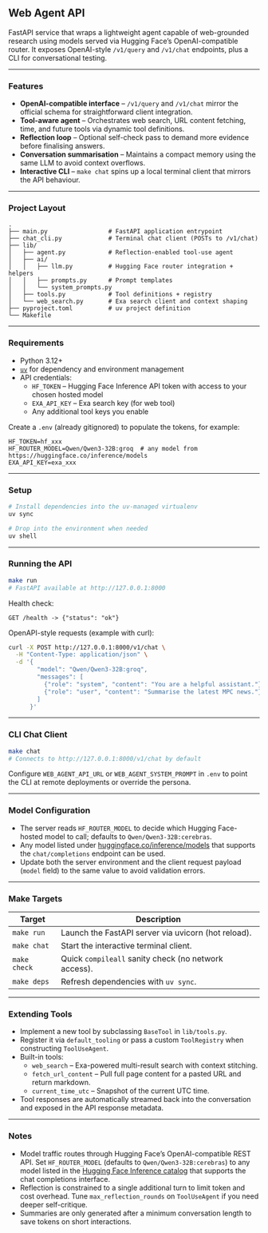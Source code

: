 ## Web Agent API

FastAPI service that wraps a lightweight agent capable of web-grounded research using models served via Hugging Face’s OpenAI-compatible router. It exposes OpenAI-style `/v1/query` and `/v1/chat` endpoints, plus a CLI for conversational testing.

---

### Features

- **OpenAI-compatible interface** – `/v1/query` and `/v1/chat` mirror the official schema for straightforward client integration.
- **Tool-aware agent** – Orchestrates web search, URL content fetching, time, and future tools via dynamic tool definitions.
- **Reflection loop** – Optional self-check pass to demand more evidence before finalising answers.
- **Conversation summarisation** – Maintains a compact memory using the same LLM to avoid context overflows.
- **Interactive CLI** – `make chat` spins up a local terminal client that mirrors the API behaviour.

---

### Project Layout

```
.
├── main.py                 # FastAPI application entrypoint
├── chat_cli.py             # Terminal chat client (POSTs to /v1/chat)
├── lib/
│   ├── agent.py            # Reflection-enabled tool-use agent
│   ├── ai/
│   │   ├── llm.py          # Hugging Face router integration + helpers
│   │   ├── prompts.py      # Prompt templates
│   │   └── system_prompts.py
│   ├── tools.py            # Tool definitions + registry
│   └── web_search.py       # Exa search client and context shaping
├── pyproject.toml          # uv project definition
└── Makefile
```

---

### Requirements

- Python 3.12+
- [`uv`](https://github.com/astral-sh/uv) for dependency and environment management
- API credentials:
  - `HF_TOKEN` – Hugging Face Inference API token with access to your chosen hosted model
  - `EXA_API_KEY` – Exa search key (for web tool)
  - Any additional tool keys you enable

Create a `.env` (already gitignored) to populate the tokens, for example:

```
HF_TOKEN=hf_xxx
HF_ROUTER_MODEL=Qwen/Qwen3-32B:groq  # any model from https://huggingface.co/inference/models
EXA_API_KEY=exa_xxx
```

---

### Setup

```bash
# Install dependencies into the uv-managed virtualenv
uv sync

# Drop into the environment when needed
uv shell
```

---

### Running the API

```bash
make run
# FastAPI available at http://127.0.0.1:8000
```

Health check:

```
GET /health -> {"status": "ok"}
```

OpenAPI-style requests (example with curl):

```bash
curl -X POST http://127.0.0.1:8000/v1/chat \
  -H "Content-Type: application/json" \
  -d '{
        "model": "Qwen/Qwen3-32B:groq",
        "messages": [
          {"role": "system", "content": "You are a helpful assistant."},
          {"role": "user", "content": "Summarise the latest MPC news."}
        ]
      }'
```

---

### CLI Chat Client

```bash
make chat
# Connects to http://127.0.0.1:8000/v1/chat by default
```

Configure `WEB_AGENT_API_URL` or `WEB_AGENT_SYSTEM_PROMPT` in `.env` to point the CLI at remote deployments or override the persona.

---

### Model Configuration

- The server reads `HF_ROUTER_MODEL` to decide which Hugging Face-hosted model to call; defaults to `Qwen/Qwen3-32B:cerebras`.
- Any model listed under [huggingface.co/inference/models](https://huggingface.co/inference/models) that supports the `chat/completions` endpoint can be used.
- Update both the server environment and the client request payload (`model` field) to the same value to avoid validation errors.

---

### Make Targets

| Target       | Description                                               |
|--------------|-----------------------------------------------------------|
| `make run`   | Launch the FastAPI server via uvicorn (hot reload).       |
| `make chat`  | Start the interactive terminal client.                    |
| `make check` | Quick `compileall` sanity check (no network access).      |
| `make deps`  | Refresh dependencies with `uv sync`.                      |

---

### Extending Tools

- Implement a new tool by subclassing `BaseTool` in `lib/tools.py`.
- Register it via `default_tooling` or pass a custom `ToolRegistry` when constructing `ToolUseAgent`.
- Built-in tools:
  - `web_search` – Exa-powered multi-result search with context stitching.
  - `fetch_url_content` – Pull full page content for a pasted URL and return markdown.
  - `current_time_utc` – Snapshot of the current UTC time.
- Tool responses are automatically streamed back into the conversation and exposed in the API response metadata.

---

### Notes

- Model traffic routes through Hugging Face’s OpenAI-compatible REST API. Set `HF_ROUTER_MODEL` (defaults to `Qwen/Qwen3-32B:cerebras`) to any model listed in the [Hugging Face Inference catalog](https://huggingface.co/inference/models) that supports the chat completions interface.
- Reflection is constrained to a single additional turn to limit token and cost overhead. Tune `max_reflection_rounds` on `ToolUseAgent` if you need deeper self-critique.
- Summaries are only generated after a minimum conversation length to save tokens on short interactions.
